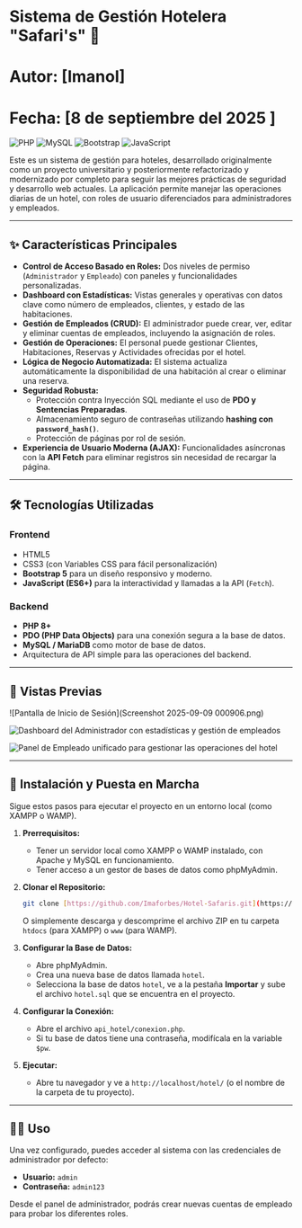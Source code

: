 # Sistema de Gestión Hotelera "Safari's" 🏨

# Autor: [Imanol]

# Fecha: [8 de septiembre del 2025 ]

![PHP](https://img.shields.io/badge/PHP-8.3%2B-777BB4?style=for-the-badge&logo=php)
![MySQL](https://img.shields.io/badge/MySQL-8.0%2B-4479A1?style=for-the-badge&logo=mysql)
![Bootstrap](https://img.shields.io/badge/Bootstrap-5.3-7952B3?style=for-the-badge&logo=bootstrap)
![JavaScript](https://img.shields.io/badge/JavaScript-ES6%2B-F7DF1E?style=for-the-badge&logo=javascript)

Este es un sistema de gestión para hoteles, desarrollado originalmente como un proyecto universitario y posteriormente refactorizado y modernizado por completo para seguir las mejores prácticas de seguridad y desarrollo web actuales. La aplicación permite manejar las operaciones diarias de un hotel, con roles de usuario diferenciados para administradores y empleados.

---

## ✨ Características Principales

- **Control de Acceso Basado en Roles:** Dos niveles de permiso (`Administrador` y `Empleado`) con paneles y funcionalidades personalizadas.
- **Dashboard con Estadísticas:** Vistas generales y operativas con datos clave como número de empleados, clientes, y estado de las habitaciones.
- **Gestión de Empleados (CRUD):** El administrador puede crear, ver, editar y eliminar cuentas de empleados, incluyendo la asignación de roles.
- **Gestión de Operaciones:** El personal puede gestionar Clientes, Habitaciones, Reservas y Actividades ofrecidas por el hotel.
- **Lógica de Negocio Automatizada:** El sistema actualiza automáticamente la disponibilidad de una habitación al crear o eliminar una reserva.
- **Seguridad Robusta:**
  - Protección contra Inyección SQL mediante el uso de **PDO y Sentencias Preparadas**.
  - Almacenamiento seguro de contraseñas utilizando **hashing con `password_hash()`**.
  - Protección de páginas por rol de sesión.
- **Experiencia de Usuario Moderna (AJAX):** Funcionalidades asíncronas con la **API Fetch** para eliminar registros sin necesidad de recargar la página.

---

## 🛠️ Tecnologías Utilizadas

### Frontend

- HTML5
- CSS3 (con Variables CSS para fácil personalización)
- **Bootstrap 5** para un diseño responsivo y moderno.
- **JavaScript (ES6+)** para la interactividad y llamadas a la API (`Fetch`).

### Backend

- **PHP 8+**
- **PDO (PHP Data Objects)** para una conexión segura a la base de datos.
- **MySQL / MariaDB** como motor de base de datos.
- Arquitectura de API simple para las operaciones del backend.

---

## 📸 Vistas Previas

![Pantalla de Inicio de Sesión](Screenshot 2025-09-09 000906.png)

![Dashboard del Administrador con estadísticas y gestión de empleados](URL_de_la_imagen_que_copiaste)

![Panel de Empleado unificado para gestionar las operaciones del hotel](URL_de_la_imagen_que_copiaste)

---

## 🚀 Instalación y Puesta en Marcha

Sigue estos pasos para ejecutar el proyecto en un entorno local (como XAMPP o WAMP).

1.  **Prerrequisitos:**

    - Tener un servidor local como XAMPP o WAMP instalado, con Apache y MySQL en funcionamiento.
    - Tener acceso a un gestor de bases de datos como phpMyAdmin.

2.  **Clonar el Repositorio:**

    ```bash
    git clone [https://github.com/Imaforbes/Hotel-Safaris.git](https://github.com/Imaforbes/Hotel-Safaris.git)
    ```

    O simplemente descarga y descomprime el archivo ZIP en tu carpeta `htdocs` (para XAMPP) o `www` (para WAMP).

3.  **Configurar la Base de Datos:**

    - Abre phpMyAdmin.
    - Crea una nueva base de datos llamada `hotel`.
    - Selecciona la base de datos `hotel`, ve a la pestaña **Importar** y sube el archivo `hotel.sql` que se encuentra en el proyecto.

4.  **Configurar la Conexión:**

    - Abre el archivo `api_hotel/conexion.php`.
    - Si tu base de datos tiene una contraseña, modifícala en la variable `$pw`.

5.  **Ejecutar:**
    - Abre tu navegador y ve a `http://localhost/hotel/` (o el nombre de la carpeta de tu proyecto).

---

## 🧑‍💻 Uso

Una vez configurado, puedes acceder al sistema con las credenciales de administrador por defecto:

- **Usuario:** `admin`
- **Contraseña:** `admin123`

Desde el panel de administrador, podrás crear nuevas cuentas de empleado para probar los diferentes roles.
